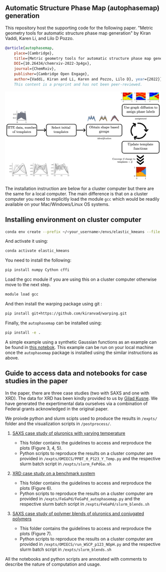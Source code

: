## Automatic Structure Phase Map (autophasemap) generation

This repository host the supporting code for the following paper.
"Metric geometry tools for automatic structure phase map generation" by Kiran Vaddi, Karen Li, and Lilo D Pozzo.

```bibtex
@article{autophasemap, 
	place={Cambridge}, 
 	title={Metric geometry tools for automatic structure phase map generation}, 
 	DOI={10.26434/chemrxiv-2022-3p4gx}, 
 	journal={ChemRxiv}, 
 	publisher={Cambridge Open Engage}, 
 	author={Vaddi, Kiran and Li, Karen and Pozzo, Lilo D}, year={2022}} 
 	This content is a preprint and has not been peer-reviewed.
```

<img src="./graphical_abstract.png" alt="Simple example of autophasemap with Gaussians"/>

The installation instruction are below for a cluster computer but there are the same for a local computer.
The main difference is that on a cluster computer you need to explicitly load the module `gcc` which would be readily available on your Mac/Windows/Linux OS systems.

## Installing environment on cluster computer

```bash
conda env create --prefix ~/<your_username>/envs/elastic_kmeans --file environment.yml
```

And activate it using:

```bash
conda activate elastic_kmeans
```

You need to install the following:

```bash
pip install numpy Cython cffi
```

Load the gcc module if you are using this on a cluster computer otherwise move to the next step.
```bash
module load gcc
```

And then install the warping package using git : 

```bash
pip install git+https://github.com/kiranvad/warping.git
```

Finally, the `autophasemap` can be installed using:

```bash
pip install -e .
```

A simple example using a synthetic Gaussian functions as an example can be found in [this notebok](expts/Gaussians/gaussian_peaks.ipynb). This example can be run on your local machine once the `autophasemap` package is installed using the similar instructions as above.

## Guide to access data and notebooks for case studies in the paper

In the paper, there are three case studies (two with SAXS and one with XRD). The data for XRD has been kindly provided to us by [Gilad Kusne](https://www.nist.gov/people/aaron-gilad-kusne).
We have generated the expertimental data ourselves via a combination of Federal grants acknowledged in the original paper.

We proivde python and slurm scipts used to produce the results in `/expts/` folder and the visualization scripts in `/postprocess/`.

1. [SAXS case study of pluronics with varying temperature](postprocess/P123_Temp/)
	- This folder contains the guidelines to access and rerproduce the plots (Figure 3, 4, 5).
	- Python scripts to reproduce the results on a cluster computer are provided in `/expts/OMIECS/PPBT_0_P123_Y_Temp.py` and the respective slurm batch script in `/expts/slurm_FePdGa.sh`
	
2. [XRD case study on a benchmark system](postprocess/FeGaPd)
	- This folder contains the guidelines to access and rerproduce the plots (Figure 6).
	- Python scripts to reproduce the results on a cluster computer are provided in `/expts/FeGaPd/FeGaPd_autophasemap.py` and the respective slurm batch script in `/expts/FeGaPd/slurm_blends.sh`	
	
3. [SAXS case study of polymer blends of pluronics and conjugated polymers](postprocess/WSCP_P123_NOpH)
	- This folder contains the guidelines to access and rerproduce the plots (Figure 7).
	- Python scripts to reproduce the results on a cluster computer are provided in `/expts/OMIECS/run_WSCP_p123_NOpH.py` and the respective slurm batch script in `/expts/slurm_blends.sh`

All the notebooks and python scripts are annotated with comments to describe the nature of computation and usage.










